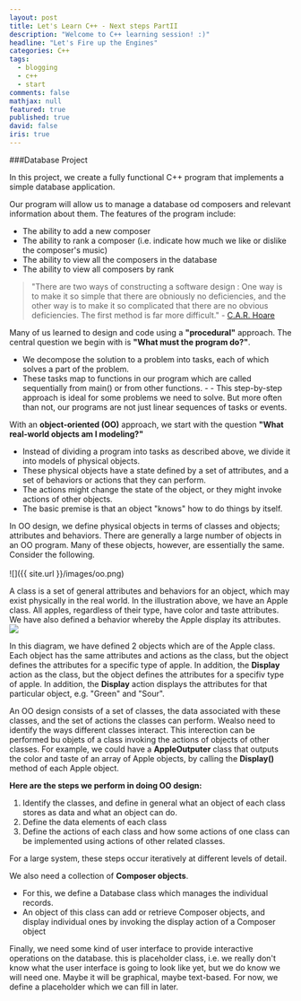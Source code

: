 ```yaml
---
layout: post
title: Let's Learn C++ - Next steps PartII
description: "Welcome to C++ learning session! :)"
headline: "Let's Fire up the Engines"
categories: C++
tags: 
  - blogging
  - c++
  - start
comments: false
mathjax: null
featured: true
published: true
david: false
iris: true
---
```


###Database Project

In this project, we create a fully functional C++ program that implements a simple database application. 

Our program will allow us to manage a database od composers and relevant information about them. The features of the program include:

- The ability to add a new composer
- The ability to rank a composer (i.e. indicate how much we like or dislike the composer's music)
- The ability to view all the composers in the database
- The ability to view all composers by rank

> "There are two ways of constructing a software design : One way is to make it so simple that there are obniously no deficiencies, and the other way is to make it so complicated that there are no obvious deficiencies. The first method is far more difficult." - [C.A.R. Hoare](http://en.wikipedia.org/wiki/Tony_Hoare)


Many of us learned to design and code using a **"procedural"** approach. The central question we begin with is **"What must the program do?"**. 

- We decompose the solution to a problem into tasks, each of which solves a part of the problem. 
- These tasks map to functions in our program which are called sequentially from main() or from other functions. - - This step-by-step approach is ideal for some problems we need to solve. But more often than not, our programs are not just linear sequences of tasks or events.

With an **object-oriented (OO)** approach, we start with the question **"What real-world objects am I modeling?"** 

- Instead of dividing a program into tasks as described above, we divide it into models of physical objects. 
- These physical objects have a state defined by a set of attributes, and a set of behaviors or actions that they can perform. 
- The actions might change the state of the object, or they might invoke actions of other objects. 
- The basic premise is that an object "knows" how to do things by itself. 

In OO design, we define physical objects in terms of classes and objects; attributes and behaviors. There are generally a large number of objects in an OO program. Many of these objects, however, are essentially the same. Consider the following.<br><br>![]({{ site.url }}/images/oo.png)

A class is a set of general attributes and behaviors for an object, which may exist physically in the real world. In the illustration above, we have an Apple class. All apples, regardless of their type, have color and taste attributes. We have also defined a behavior whereby the Apple display its attributes.<br>![]({{site.url}}/images/oo2.png)

In this diagram, we have defined 2 objects which are of the Apple class. Each object has the same attributes and actions as the class, but the object defines the attributes for a specific type of apple. In addition, the **Display** action as the class, but the object defines the attributes for a specifiv type of apple. In addition, the **Display** action displays the attributes for that particular object, e.g. "Green" and "Sour".

An OO design consists of a set of classes, the data associated with these classes, and the set of actions the classes can perform. Wealso need to identify the ways different classes interact. This interection can be performed bu objets of a class invoking the actions of objects of other classes. For example, we could have a **AppleOutputer** class that outputs the color and taste of an array of Apple objects, by calling the **Display()** method of each Apple object.

**Here are the steps we perform in doing OO design:**

1. Identify the classes, and define in general what an object of each class stores as data and what an object can do.
2. Define the data elements of each class
3. Define the actions of each class and how some actions of one class can be implemented using actions of other related classes. 

For a large system, these steps occur iteratively at different levels of detail.

We also need a collection of **Composer objects**. 
- For this, we define a Database class which manages the individual records.
- An object of this class can add or retrieve Composer objects, and display individual ones by invoking the display action of a Composer object

Finally, we need some kind of user interface to provide interactive operations on the database. this is placeholder class, i.e. we really don't know what the user interface is going to look like yet, but we do know we will need one. Maybe it will be graphical, maybe text-based. For now, we define a placeholder which we can fill in later.
